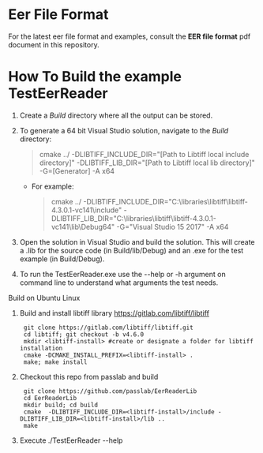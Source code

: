 Eer File Format
===============

For the latest eer file format and examples, consult the **EER file format** pdf document in this repository.

How To Build the example TestEerReader
======================================

1. Create a *Build* directory where all the output can be stored. 
2. To generate a 64 bit Visual Studio solution, navigate to the *Build* directory:
    > cmake ../ -DLIBTIFF_INCLUDE_DIR="[Path to Libtiff local include directory]" -DLIBTIFF_LIB_DIR="[Path to Libtiff local lib directory]" -G=[Generator] -A x64

    * For example: 
        > cmake ../ -DLIBTIFF_INCLUDE_DIR="C:\libraries\libtiff\libtiff-4.3.0.1-vc141\include" -DLIBTIFF_LIB_DIR="C:\libraries\libtiff\libtiff-4.3.0.1-vc141\lib\Debug64" -G="Visual Studio 15 2017" -A x64

3. Open the solution in Visual Studio and build the solution. This will create a .lib for the source code (in Build/lib/Debug) and an .exe for the test example (in Build/Debug).

4. To run the TestEerReader.exe use the --help or -h argument on command line to understand what arguments the test needs. 

Build on Ubuntu Linux
1. Build and install libtiff library https://gitlab.com/libtiff/libtiff

        git clone https://gitlab.com/libtiff/libtiff.git
        cd libtiff; git checkout -b v4.6.0
        mkdir <libtiff-install> #create or designate a folder for libtiff installation
        cmake -DCMAKE_INSTALL_PREFIX=<libtiff-install> .
        make; make install

2. Checkout this repo from passlab and build

        git clone https://github.com/passlab/EerReaderLib
        cd EerReaderLib
        mkdir build; cd build
        cmake  -DLIBTIFF_INCLUDE_DIR=<libtiff-install>/include -DLIBTIFF_LIB_DIR=<libtiff-install>/lib ..
        make

3. Execute 
        ./TestEerReader --help
